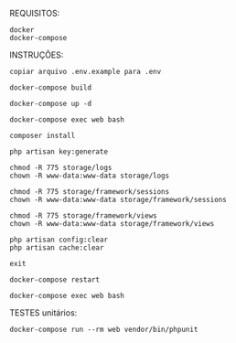 REQUISITOS:

    docker
    docker-compose


INSTRUÇÔES:

    copiar arquivo .env.example para .env

    docker-compose build

    docker-compose up -d

    docker-compose exec web bash

    composer install

    php artisan key:generate

    chmod -R 775 storage/logs
    chown -R www-data:www-data storage/logs

    chmod -R 775 storage/framework/sessions
    chown -R www-data:www-data storage/framework/sessions

    chmod -R 775 storage/framework/views
    chown -R www-data:www-data storage/framework/views

    php artisan config:clear
    php artisan cache:clear

    exit

    docker-compose restart

    docker-compose exec web bash


TESTES unitários:

    docker-compose run --rm web vendor/bin/phpunit